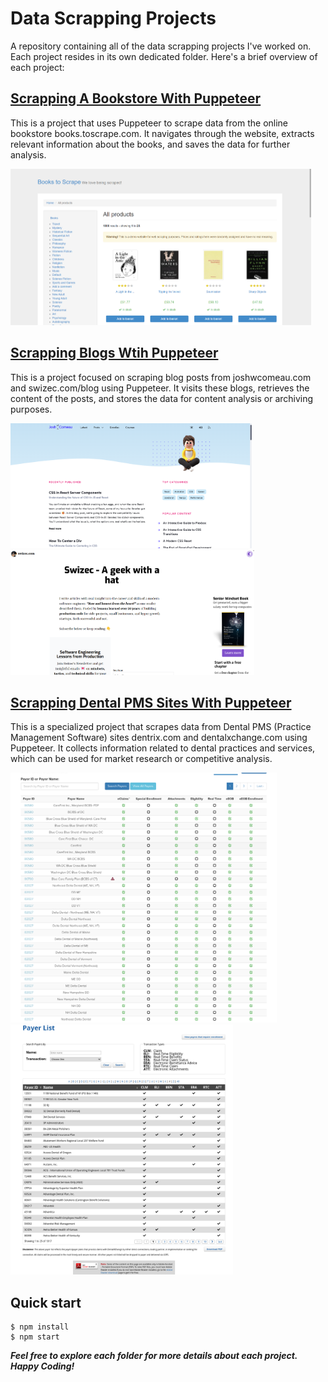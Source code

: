 # Data Scrapping Projects
A repository containing all of the data scrapping projects I've worked on. Each project resides in its own dedicated folder. Here's a brief overview of each project:

## [Scrapping A Bookstore With Puppeteer](./Scrapping%20A%20Bookstore%20With%20Puppeteer)

This is a project that uses Puppeteer to scrape data from the online bookstore books.toscrape.com. It navigates through the website, extracts relevant information about the books, and saves the data for further analysis.

<a href="https://books.toscrape.com/" target="_blank" rel="noreferrer">
  <img height="250" src="Scrapping A Bookstore With Puppeteer/Screenshot.png">
</a>

## [Scrapping Blogs Wtih Puppeteer](./Scrapping%20Blogs%20Wtih%20Puppeteer)

This is a project focused on scraping blog posts from joshwcomeau.com and swizec.com/blog using Puppeteer. It visits these blogs, retrieves the content of the posts, and stores the data for content analysis or archiving purposes.

<a href="https://www.joshwcomeau.com/" target="_blank" rel="noreferrer">
  <img height="200" src="Scrapping Blogs Wtih Puppeteer/Screenshot 1.png">
</a>

<a href="https://swizec.com/blog/" target="_blank" rel="noreferrer">
  <img height="200" src="Scrapping Blogs Wtih Puppeteer/Screenshot 2.png">
</a>

## [Scrapping Dental PMS Sites With Puppeteer](./Scrapping%20Dental%20PMS%20Sites%20With%20Puppeteer)

This is a specialized project that scrapes data from Dental PMS (Practice Management Software) sites dentrix.com and dentalxchange.com using Puppeteer. It collects information related to dental practices and services, which can be used for market research or competitive analysis.

<a href="https://www.dentrix.com/products/eservices/eclaims/payor-search" target="_blank" rel="noreferrer">
  <img height="400" src="Scrapping Dental PMS Sites With Puppeteer/screenshots/dentrix-payer-list.png">
</a>

<a href="https://register.dentalxchange.com/reg/payerList?0" target="_blank" rel="noreferrer">
  <img height="400" src="Scrapping Dental PMS Sites With Puppeteer/screenshots/dentalxchange-payer-list.png">
</a>

## Quick start

```
$ npm install
$ npm start
````

**_Feel free to explore each folder for more details about each project. Happy Coding!_**

<br>
